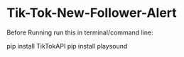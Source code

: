 # Tik-Tok-New-Follower-Alert

Before Running run this in terminal/command line:

pip install TikTokAPI
pip install playsound
